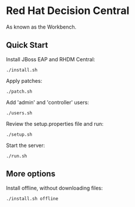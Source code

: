 # Red Hat Decision Central

As known as the Workbench.

## Quick Start

Install JBoss EAP and RHDM Central:
```
./install.sh
```

Apply patches:
```
./patch.sh
```

Add 'admin' and 'controller' users:
```
./users.sh
```

Review the setup.properties file and run:
```
./setup.sh
```

Start the server:
```
./run.sh
```

## More options

Install offline, without downloading files:
```
./install.sh offline
```